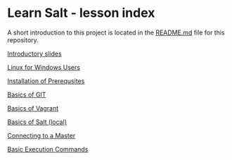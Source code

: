 # Learn Salt - lesson index

A short introduction to this project is located in
the [README.md](../README.md) file for this repository.

[Introductory slides](https://docs.google.com/presentation/d/1_qwQ6Xl29ODbKoPcWzEYdULp0m6hDZEz09DifZbG3u4/present#slide=id.p4)

[Linux for Windows Users](windows/Linux_for_Windows_users.md)

[Installation of Prerequsites](installation/install.md)

[Basics of GIT](git/how_to_git_stuff.md)

[Basics of Vagrant](vagrant_basics/basics_of_vagrant.md)

[Basics of Salt (local)](basics/salt-call.md)

[Connecting to a Master](basics/master.md)

[Basic Execution Commands](basics/execution.md)

